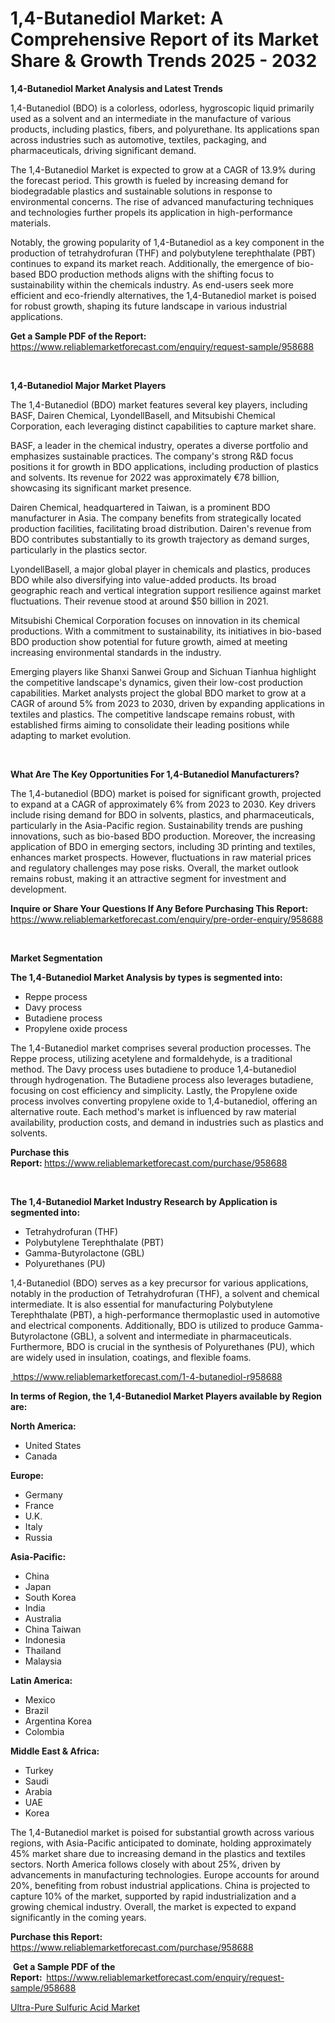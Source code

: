 <p><h1>1,4-Butanediol Market: A Comprehensive Report of its Market Share & Growth Trends 2025 - 2032</h1></p><p><strong>1,4-Butanediol Market Analysis and Latest Trends</strong></p>
<p><p>1,4-Butanediol (BDO) is a colorless, odorless, hygroscopic liquid primarily used as a solvent and an intermediate in the manufacture of various products, including plastics, fibers, and polyurethane. Its applications span across industries such as automotive, textiles, packaging, and pharmaceuticals, driving significant demand.</p><p>The 1,4-Butanediol Market is expected to grow at a CAGR of 13.9% during the forecast period. This growth is fueled by increasing demand for biodegradable plastics and sustainable solutions in response to environmental concerns. The rise of advanced manufacturing techniques and technologies further propels its application in high-performance materials.</p><p>Notably, the growing popularity of 1,4-Butanediol as a key component in the production of tetrahydrofuran (THF) and polybutylene terephthalate (PBT) continues to expand its market reach. Additionally, the emergence of bio-based BDO production methods aligns with the shifting focus to sustainability within the chemicals industry. As end-users seek more efficient and eco-friendly alternatives, the 1,4-Butanediol market is poised for robust growth, shaping its future landscape in various industrial applications.</p></p>
<p><strong>Get a Sample PDF of the Report:&nbsp;</strong> <a href="https://www.reliablemarketforecast.com/enquiry/request-sample/958688?utm_campaign=2721&utm_medium=2&utm_source=Github&utm_content=ia&utm_term=21032025&utm_id=14-butanediol">https://www.reliablemarketforecast.com/enquiry/request-sample/958688</a></p>
<p>&nbsp;</p>
<p><strong>1,4-Butanediol Major Market Players</strong></p>
<p><p>The 1,4-Butanediol (BDO) market features several key players, including BASF, Dairen Chemical, LyondellBasell, and Mitsubishi Chemical Corporation, each leveraging distinct capabilities to capture market share. </p><p>BASF, a leader in the chemical industry, operates a diverse portfolio and emphasizes sustainable practices. The company's strong R&D focus positions it for growth in BDO applications, including production of plastics and solvents. Its revenue for 2022 was approximately €78 billion, showcasing its significant market presence.</p><p>Dairen Chemical, headquartered in Taiwan, is a prominent BDO manufacturer in Asia. The company benefits from strategically located production facilities, facilitating broad distribution. Dairen's revenue from BDO contributes substantially to its growth trajectory as demand surges, particularly in the plastics sector.</p><p>LyondellBasell, a major global player in chemicals and plastics, produces BDO while also diversifying into value-added products. Its broad geographic reach and vertical integration support resilience against market fluctuations. Their revenue stood at around $50 billion in 2021.</p><p>Mitsubishi Chemical Corporation focuses on innovation in its chemical productions. With a commitment to sustainability, its initiatives in bio-based BDO production show potential for future growth, aimed at meeting increasing environmental standards in the industry.</p><p>Emerging players like Shanxi Sanwei Group and Sichuan Tianhua highlight the competitive landscape's dynamics, given their low-cost production capabilities. Market analysts project the global BDO market to grow at a CAGR of around 5% from 2023 to 2030, driven by expanding applications in textiles and plastics. The competitive landscape remains robust, with established firms aiming to consolidate their leading positions while adapting to market evolution.</p></p>
<p>&nbsp;</p>
<p><strong>What Are The Key Opportunities For 1,4-Butanediol Manufacturers?</strong></p>
<p><p>The 1,4-butanediol (BDO) market is poised for significant growth, projected to expand at a CAGR of approximately 6% from 2023 to 2030. Key drivers include rising demand for BDO in solvents, plastics, and pharmaceuticals, particularly in the Asia-Pacific region. Sustainability trends are pushing innovations, such as bio-based BDO production. Moreover, the increasing application of BDO in emerging sectors, including 3D printing and textiles, enhances market prospects. However, fluctuations in raw material prices and regulatory challenges may pose risks. Overall, the market outlook remains robust, making it an attractive segment for investment and development.</p></p>
<p><strong>Inquire or Share Your Questions If Any Before Purchasing This Report:</strong> <a href="https://www.reliablemarketforecast.com/enquiry/pre-order-enquiry/958688?utm_campaign=2721&utm_medium=2&utm_source=Github&utm_content=ia&utm_term=21032025&utm_id=14-butanediol">https://www.reliablemarketforecast.com/enquiry/pre-order-enquiry/958688</a></p>
<p>&nbsp;</p>
<p><strong>Market Segmentation</strong></p>
<p><strong>The 1,4-Butanediol Market Analysis by types is segmented into:</strong></p>
<p><ul><li>Reppe process</li><li>Davy process</li><li>Butadiene process</li><li>Propylene oxide process</li></ul></p>
<p><p>The 1,4-Butanediol market comprises several production processes. The Reppe process, utilizing acetylene and formaldehyde, is a traditional method. The Davy process uses butadiene to produce 1,4-butanediol through hydrogenation. The Butadiene process also leverages butadiene, focusing on cost efficiency and simplicity. Lastly, the Propylene oxide process involves converting propylene oxide to 1,4-butanediol, offering an alternative route. Each method's market is influenced by raw material availability, production costs, and demand in industries such as plastics and solvents.</p></p>
<p><strong>Purchase this Report:&nbsp;</strong><a href="https://www.reliablemarketforecast.com/purchase/958688?utm_campaign=2721&utm_medium=2&utm_source=Github&utm_content=ia&utm_term=21032025&utm_id=14-butanediol">https://www.reliablemarketforecast.com/purchase/958688</a></p>
<p>&nbsp;</p>
<p><strong>The 1,4-Butanediol Market Industry Research by Application is segmented into:</strong></p>
<p><ul><li>Tetrahydrofuran (THF)</li><li>Polybutylene Terephthalate (PBT)</li><li>Gamma-Butyrolactone (GBL)</li><li>Polyurethanes (PU)</li></ul></p>
<p><p>1,4-Butanediol (BDO) serves as a key precursor for various applications, notably in the production of Tetrahydrofuran (THF), a solvent and chemical intermediate. It is also essential for manufacturing Polybutylene Terephthalate (PBT), a high-performance thermoplastic used in automotive and electrical components. Additionally, BDO is utilized to produce Gamma-Butyrolactone (GBL), a solvent and intermediate in pharmaceuticals. Furthermore, BDO is crucial in the synthesis of Polyurethanes (PU), which are widely used in insulation, coatings, and flexible foams.</p></p>
<p><a href="https://www.reliablemarketforecast.com/1-4-butanediol-r958688?utm_campaign=2721&utm_medium=2&utm_source=Github&utm_content=ia&utm_term=21032025&utm_id=14-butanediol">&nbsp;https://www.reliablemarketforecast.com/1-4-butanediol-r958688</a></p>
<p><strong>In terms of Region, the 1,4-Butanediol Market Players available by Region are:</strong></p>
<p>
    <p> <strong> North America: </strong>
        <ul>
            <li>United States</li>
            <li>Canada</li>
        </ul>
        </p> 
    <p> <strong> Europe: </strong>
        <ul>
            <li>Germany</li>
            <li>France</li>
            <li>U.K.</li>
            <li>Italy</li>
            <li>Russia</li>
        </ul>
        </p> 
    <p> <strong> Asia-Pacific: </strong>
        <ul>
            <li>China</li>
            <li>Japan</li>
            <li>South Korea</li>
            <li>India</li>
            <li>Australia</li>
            <li>China Taiwan</li>
            <li>Indonesia</li>
            <li>Thailand</li>
            <li>Malaysia</li>
        </ul>
        </p> 
    <p> <strong> Latin America: </strong>
        <ul>
            <li>Mexico</li>
            <li>Brazil</li>
            <li>Argentina Korea</li>
            <li>Colombia</li>
        </ul>
        </p> 
    <p> <strong> Middle East & Africa: </strong>
        <ul>
            <li>Turkey</li>
            <li>Saudi</li>
            <li>Arabia</li>
            <li>UAE</li>
            <li>Korea</li>
        </ul>
    </p>
    </p>
<p><p>The 1,4-Butanediol market is poised for substantial growth across various regions, with Asia-Pacific anticipated to dominate, holding approximately 45% market share due to increasing demand in the plastics and textiles sectors. North America follows closely with about 25%, driven by advancements in manufacturing technologies. Europe accounts for around 20%, benefiting from robust industrial applications. China is projected to capture 10% of the market, supported by rapid industrialization and a growing chemical industry. Overall, the market is expected to expand significantly in the coming years.</p></p>
<p><strong>Purchase this Report: </strong><a href="https://www.reliablemarketforecast.com/purchase/958688?utm_campaign=2721&utm_medium=2&utm_source=Github&utm_content=ia&utm_term=21032025&utm_id=14-butanediol">https://www.reliablemarketforecast.com/purchase/958688</a></p>
<p>&nbsp;<strong>Get a Sample PDF of the Report:&nbsp;&nbsp;</strong><a href="https://www.reliablemarketforecast.com/enquiry/request-sample/958688?utm_campaign=2721&utm_medium=2&utm_source=Github&utm_content=ia&utm_term=21032025&utm_id=14-butanediol">https://www.reliablemarketforecast.com/enquiry/request-sample/958688</a></p>
<p><strong></strong></p>
<p><p><a href="https://github.com/carendesrochers299/Market-Research-Report-List-1/blob/main/ultra-pure-sulfuric-acid-market.md?utm_campaign=2721&utm_medium=2&utm_source=Github&utm_content=ia&utm_term=21032025&utm_id=14-butanediol">Ultra-Pure Sulfuric Acid Market</a></p></p>